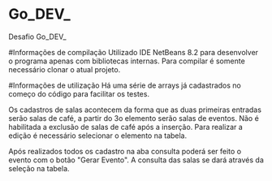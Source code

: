 # Go_DEV_
Desafio Go_DEV_

#Informações de compilação
Utilizado IDE NetBeans 8.2 para desenvolver o programa apenas com bibliotecas internas.
Para compilar é somente necessário clonar o atual projeto.

#Informações de utilização
Há uma série de arrays já cadastrados no começo do código para facilitar os testes.

Os cadastros de salas acontecem da forma que as duas primeiras entradas serão salas de café, a partir
do 3o elemento serão salas de eventos.
Não é habilitada a exclusão de salas de café após a inserção.
Para realizar a edição é necessário selecionar o elemento na tabela.

Após realizados todos os cadastro na aba consulta poderá ser feito o evento com o botão "Gerar Evento".
A consulta das salas se dará através da seleção na tabela.
